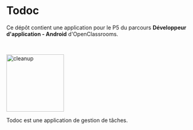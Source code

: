 # Todoc

Ce dépôt contient une application pour le P5 du parcours **Développeur d'application - Android** d'OpenClassrooms.<p>&nbsp;</p>

<img src="https://user-images.githubusercontent.com/82572006/134702889-cfc25bf1-4b10-4aff-a219-032b6c4376cb.png" alt="cleanup" width="150" height="150">

Todoc est une application de gestion de tâches.
